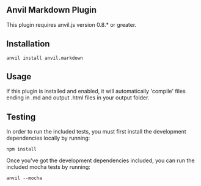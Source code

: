 ## Anvil Markdown Plugin

This plugin requires anvil.js version 0.8.* or greater.

## Installation

	anvil install anvil.markdown

## Usage

If this plugin is installed and enabled, it will automatically 'compile' files ending in .md and output .html files in your output folder.

## Testing

In order to run the included tests, you must first install the development dependencies locally by running:

	npm install

Once you've got the development dependencies included, you can run the included mocha tests by running:

	anvil --mocha
